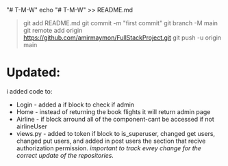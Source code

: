 "# T-M-W"
echo "# T-M-W" >> README.md
>git add README.md
>git commit -m "first commit"
git branch -M main
git remote add origin https://github.com/amirmaymon/FullStackProject.git
>git push -u origin main
# Updated:
i added code to: 
* Login - added a if block to check if admin
* Home - instead of returning the book flights it will return admin page
* Airline - if block arround all of the component-cant be accessed if not airlineUser
* views.py - added to token if block to is_superuser, changed get users, changed put users, and added in post users the section that recive authorization permission.
*important to track evrey change for the correct update of the repositories.*
